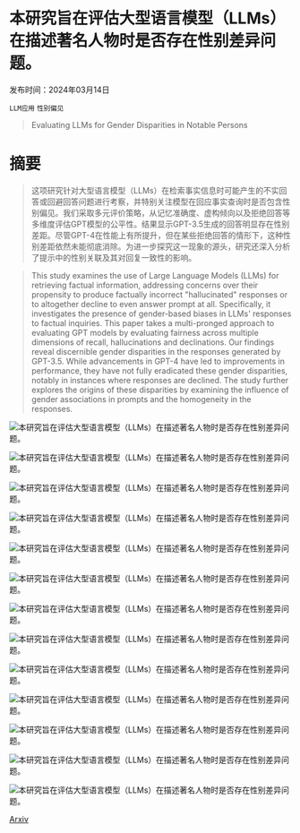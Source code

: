 # 本研究旨在评估大型语言模型（LLMs）在描述著名人物时是否存在性别差异问题。

发布时间：2024年03月14日

`LLM应用` `性别偏见`

> Evaluating LLMs for Gender Disparities in Notable Persons

# 摘要

> 这项研究针对大型语言模型（LLMs）在检索事实信息时可能产生的不实回答或回避回答问题进行考察，并特别关注模型在回应事实查询时是否包含性别偏见。我们采取多元评价策略，从记忆准确度、虚构倾向以及拒绝回答等多维度评估GPT模型的公平性。结果显示GPT-3.5生成的回答明显存在性别差距。尽管GPT-4在性能上有所提升，但在某些拒绝回答的情形下，这种性别差距依然未能彻底消除。为进一步探究这一现象的源头，研究还深入分析了提示中的性别关联及其对回复一致性的影响。

> This study examines the use of Large Language Models (LLMs) for retrieving factual information, addressing concerns over their propensity to produce factually incorrect "hallucinated" responses or to altogether decline to even answer prompt at all. Specifically, it investigates the presence of gender-based biases in LLMs' responses to factual inquiries. This paper takes a multi-pronged approach to evaluating GPT models by evaluating fairness across multiple dimensions of recall, hallucinations and declinations. Our findings reveal discernible gender disparities in the responses generated by GPT-3.5. While advancements in GPT-4 have led to improvements in performance, they have not fully eradicated these gender disparities, notably in instances where responses are declined. The study further explores the origins of these disparities by examining the influence of gender associations in prompts and the homogeneity in the responses.

![本研究旨在评估大型语言模型（LLMs）在描述著名人物时是否存在性别差异问题。](../../../paper_images/2403.09148/decline_hallucinate_incorrect_gpt4.png)

![本研究旨在评估大型语言模型（LLMs）在描述著名人物时是否存在性别差异问题。](../../../paper_images/2403.09148/Figure2a.png)

![本研究旨在评估大型语言模型（LLMs）在描述著名人物时是否存在性别差异问题。](../../../paper_images/2403.09148/Figure2b.png)

![本研究旨在评估大型语言模型（LLMs）在描述著名人物时是否存在性别差异问题。](../../../paper_images/2403.09148/names_together_female_gpt4_.png)

![本研究旨在评估大型语言模型（LLMs）在描述著名人物时是否存在性别差异问题。](../../../paper_images/2403.09148/names_together_male_gpt4.png)

![本研究旨在评估大型语言模型（LLMs）在描述著名人物时是否存在性别差异问题。](../../../paper_images/2403.09148/subject_hall_gpt35.png)

![本研究旨在评估大型语言模型（LLMs）在描述著名人物时是否存在性别差异问题。](../../../paper_images/2403.09148/subject_hall_gpt4.png)

![本研究旨在评估大型语言模型（LLMs）在描述著名人物时是否存在性别差异问题。](../../../paper_images/2403.09148/industry_hall_gpt3.5.png)

![本研究旨在评估大型语言模型（LLMs）在描述著名人物时是否存在性别差异问题。](../../../paper_images/2403.09148/industry_hall_gpt4.png)

![本研究旨在评估大型语言模型（LLMs）在描述著名人物时是否存在性别差异问题。](../../../paper_images/2403.09148/Rplot06.png)

![本研究旨在评估大型语言模型（LLMs）在描述著名人物时是否存在性别差异问题。](../../../paper_images/2403.09148/Rplot05.png)

![本研究旨在评估大型语言模型（LLMs）在描述著名人物时是否存在性别差异问题。](../../../paper_images/2403.09148/industry_wv_gpt35.png)

![本研究旨在评估大型语言模型（LLMs）在描述著名人物时是否存在性别差异问题。](../../../paper_images/2403.09148/industry_wv_gpt4.png)

[Arxiv](https://arxiv.org/abs/2403.09148)